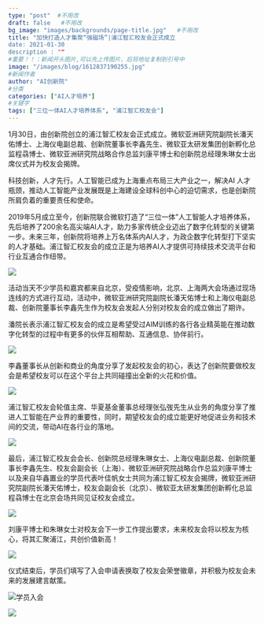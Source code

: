 ```yaml
---
type: "post"  #不用改
draft: false   #不用改
bg_image: "images/backgrounds/page-title.jpg"   #不用改
title: "加快打造人才集聚“强磁场”|浦江智汇校友会正式成立
date: 2021-01-30
description : ""
#重要！！：新闻开头图片,可以先上传图片，后将地址复制到引号中
image: "/images/blog/1612837190255.jpg"
#新闻作者
author: "AI创新院"
#分类
categories: ["AI人才培养"]
#关键字
tags: ["三位一体AI人才培养体系", "浦江智汇校友会"]
---
```





1月30日，由创新院创立的浦江智汇校友会正式成立。微软亚洲研究院副院长潘天佑博士、上海仪电副总裁、创新院董事长李鑫先生、微软亚太研发集团创新孵化总监程骉博士、微软亚洲研究院战略合作总监刘康平博士和创新院总经理朱琳女士出席仪式并为校友会揭牌。

科技创新，人才先行。人工智能已成为上海重点布局三大产业之一，解决AI 人才瓶颈，推动人工智能产业发展既是上海建设全球科创中心的迫切需求，也是创新院所肩负着的重要责任和使命。

2019年5月成立至今，创新院联合微软打造了“三位一体”人工智能人才培养体系，先后培养了200余名高尖端AI人才，助力多家传统企业迈出了数字化转型的关键第一步。未来三年，创新院将培养上万名体系内AI人才，为政企数字化转型打下坚实的人才基础。浦江智汇校友会的成立正是为培养AI人才提供可持续技术交流平台和行业互通合作纽带。

![](https://www.shaiic.com/picture/1612837259106.png)


活动当天不少学员和嘉宾都来自北京，受疫情影响，北京、上海两大会场通过现场连线的方式进行互动，活动中，微软亚洲研究院副院长潘天佑博士和上海仪电副总裁、创新院董事长李鑫先生作为校友会发起人分别对校友会的成立做出了期许。

潘院长表示浦江智汇校友会的成立是希望受过AIM训练的各行各业精英能在推动数字化转型的过程中有更多的伙伴互相帮助、互通信息、协伴前行。

![](https://www.shaiic.com/picture/1612837306793.JPG)

李鑫董事长从创新和商业的角度分享了发起校友会的初心，表达了创新院要做校友会是希望校友可以在这个平台上共同碰撞出全新的火花和价值。

![](https://www.shaiic.com/picture/1612837351812.JPG)

浦江智汇校友会轮值主席、华夏基金董事总经理张弘弢先生从业务的角度分享了推进人工智能在产业界的重要性，同时，期望校友会的成立能更好地促进业务和技术间的交流，带动AI在各行业的落地。

![](https://www.shaiic.com/picture/1612837407973.JPG)

最后，浦江智汇校友会会长、创新院总经理朱琳女士、上海仪电副总裁、创新院董事长李鑫先生、校友会副会长（上海）、微软亚洲研究院战略合作总监刘康平博士以及来自华鑫置业的学员代表叶佳帆女士共同为浦江智汇校友会揭牌，微软亚洲研究院副院长潘天佑博士，校友会副会长（北京）、微软亚太研发集团创新孵化总监程骉博士在北京会场共同见证校友会成立。

![](https://www.shaiic.com/picture/1612837478845.JPG)

刘康平博士和朱琳女士对校友会下一步工作提出要求，未来校友会将以校友为核心，将其汇聚浦江，共创价值新高！

![](https://www.shaiic.com/picture/1612837516979.JPG)

仪式结束后，学员们填写了入会申请表换取了校友会荣誉徽章，并积极为校友会未来的发展建言献策。

![学员入会](https://www.shaiic.com/picture/1612837559654.JPG "学员入会")

![](https://www.shaiic.com/picture/1612837604567.JPG)
